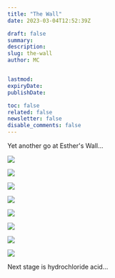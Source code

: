 ```yaml
---
title: "The Wall"
date: 2023-03-04T12:52:39Z

draft: false
summary:
description:
slug: the-wall
author: MC


lastmod:
expiryDate:
publishDate:

toc: false
related: false
newsletter: false
disable_comments: false
---
```

Yet another go at Esther's Wall...

![](/images/9770.jpeg)

![](/images/9771.jpeg)

![](/images/9772.jpeg)

![](/images/9773.jpeg)

![](/images/9774.jpeg)

![](/images/9775.jpeg)

![](/images/9776.jpeg)

![](/images/9777.jpeg)

Next stage is hydrochloride acid...
